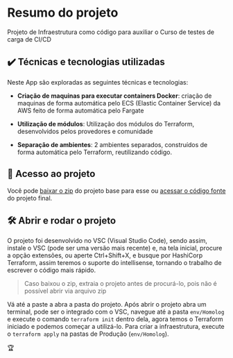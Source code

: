 
# Resumo do projeto

  

Projeto de Infraestrutura como código para auxiliar o Curso de testes de carga de CI/CD

  
## ✔️ Técnicas e tecnologias utilizadas

  

Neste App são exploradas as seguintes técnicas e tecnologias:

  

-  **Criação de maquinas para executar containers Docker**: criação de maquinas de forma automática pelo ECS (Elastic Container Service) da AWS feito de forma automática pelo Fargate

-  **Utilização de módulos**: Utilização dos módulos do Terraform, desenvolvidos pelos provedores e comunidade

-  **Separação de ambientes**: 2 ambientes separados, construídos de forma automática pelo Terraform, reutilizando código.

  

## 📁 Acesso ao projeto

  

Você pode [baixar o zip](https://https://github.com/rgrAndrade/ci_cd_testes_automatizados) do projeto base para esse ou [acessar o código fonte](https://https://github.com/rgrAndrade/ci_cd_testes_automatizados) do projeto final.

  

## 🛠️ Abrir e rodar o projeto

  

O projeto foi desenvolvido no VSC (Visual Studio Code), sendo assim, instale o VSC (pode ser uma versão mais recente) e, na tela inicial, procure a opção extensões, ou aperte Ctrl+Shift+X, e busque por HashiCorp Terraform, assim teremos o suporte do intellisense, tornando o trabalho de escrever o código mais rápido.

  

> Caso baixou o zip, extraia o projeto antes de procurá-lo, pois não é possível abrir via arquivo zip

  

Vá até a paste a abra a pasta do projeto. Após abrir o projeto abra um terminal, pode ser o integrado com o VSC, navegue até a pasta `env/Homolog`  e execute o comando `terraform init` dentro dela, agora temos o Terraform iniciado e podemos começar a utilizá-lo. Para criar a infraestrutura, execute o `terraform apply` na pastas de Produção (`env/Homolog`).

  

🏆
